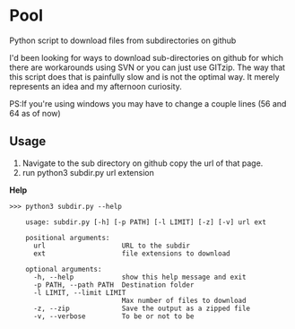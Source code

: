 # Pool
Python script to download files from subdirectories on github

I'd been looking for ways to download sub-directories on github for which there are workarounds using SVN or you can just use GITzip.
The way that this script does that is painfully slow and is not the optimal way. It merely represents an idea and my afternoon curiosity.

PS:If you're using windows you may have to change a couple lines (56 and 64 as of now)
## Usage
1. Navigate to the sub directory on github copy the url of that page.
2. run python3 subdir.py url extension
  
**Help**
```
>>> python3 subdir.py --help

    usage: subdir.py [-h] [-p PATH] [-l LIMIT] [-z] [-v] url ext

    positional arguments:
      url                   URL to the subdir
      ext                   file extensions to download

    optional arguments:
      -h, --help            show this help message and exit
      -p PATH, --path PATH  Destination folder
      -l LIMIT, --limit LIMIT
                            Max number of files to download
      -z, --zip             Save the output as a zipped file
      -v, --verbose         To be or not to be
```
